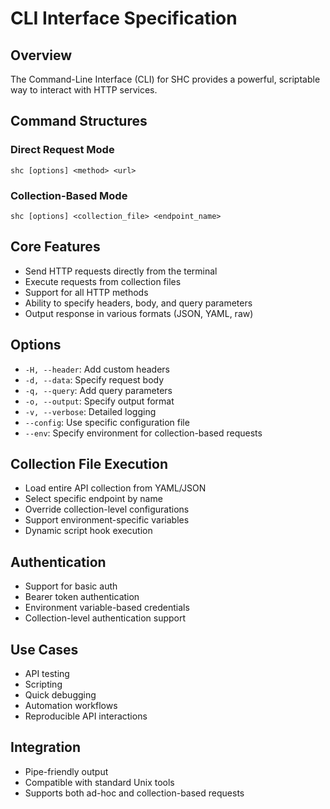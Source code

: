 # CLI Interface Specification

## Overview
The Command-Line Interface (CLI) for SHC provides a powerful, scriptable way to interact with HTTP services.

## Command Structures
### Direct Request Mode
```
shc [options] <method> <url>
```

### Collection-Based Mode
```
shc [options] <collection_file> <endpoint_name>
```

## Core Features
- Send HTTP requests directly from the terminal
- Execute requests from collection files
- Support for all HTTP methods
- Ability to specify headers, body, and query parameters
- Output response in various formats (JSON, YAML, raw)

## Options
- `-H, --header`: Add custom headers
- `-d, --data`: Specify request body
- `-q, --query`: Add query parameters
- `-o, --output`: Specify output format
- `-v, --verbose`: Detailed logging
- `--config`: Use specific configuration file
- `--env`: Specify environment for collection-based requests

## Collection File Execution
- Load entire API collection from YAML/JSON
- Select specific endpoint by name
- Override collection-level configurations
- Support environment-specific variables
- Dynamic script hook execution

## Authentication
- Support for basic auth
- Bearer token authentication
- Environment variable-based credentials
- Collection-level authentication support

## Use Cases
- API testing
- Scripting
- Quick debugging
- Automation workflows
- Reproducible API interactions

## Integration
- Pipe-friendly output
- Compatible with standard Unix tools
- Supports both ad-hoc and collection-based requests
